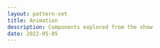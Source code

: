 ```yaml
---
layout: pattern-set
title: Animation
description: Components explored from the show
date: 2022-05-05
---
```


<!-- nothing to see here -->
